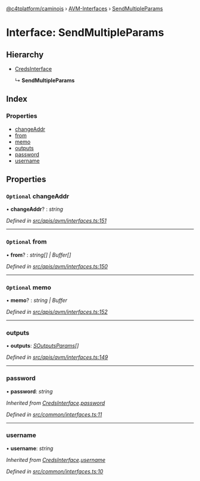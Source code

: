 [@c4tplatform/caminojs](../api.md) › [AVM-Interfaces](../modules/avm_interfaces.md) › [SendMultipleParams](avm_interfaces.sendmultipleparams.md)

# Interface: SendMultipleParams

## Hierarchy

* [CredsInterface](common_interfaces.credsinterface.md)

  ↳ **SendMultipleParams**

## Index

### Properties

* [changeAddr](avm_interfaces.sendmultipleparams.md#optional-changeaddr)
* [from](avm_interfaces.sendmultipleparams.md#optional-from)
* [memo](avm_interfaces.sendmultipleparams.md#optional-memo)
* [outputs](avm_interfaces.sendmultipleparams.md#outputs)
* [password](avm_interfaces.sendmultipleparams.md#password)
* [username](avm_interfaces.sendmultipleparams.md#username)

## Properties

### `Optional` changeAddr

• **changeAddr**? : *string*

*Defined in [src/apis/avm/interfaces.ts:151](https://github.com/chain4travel/caminojs/blob/ac57b5af/src/apis/avm/interfaces.ts#L151)*

___

### `Optional` from

• **from**? : *string[] | Buffer[]*

*Defined in [src/apis/avm/interfaces.ts:150](https://github.com/chain4travel/caminojs/blob/ac57b5af/src/apis/avm/interfaces.ts#L150)*

___

### `Optional` memo

• **memo**? : *string | Buffer*

*Defined in [src/apis/avm/interfaces.ts:152](https://github.com/chain4travel/caminojs/blob/ac57b5af/src/apis/avm/interfaces.ts#L152)*

___

###  outputs

• **outputs**: *[SOutputsParams](avm_interfaces.soutputsparams.md)[]*

*Defined in [src/apis/avm/interfaces.ts:149](https://github.com/chain4travel/caminojs/blob/ac57b5af/src/apis/avm/interfaces.ts#L149)*

___

###  password

• **password**: *string*

*Inherited from [CredsInterface](common_interfaces.credsinterface.md).[password](common_interfaces.credsinterface.md#password)*

*Defined in [src/common/interfaces.ts:11](https://github.com/chain4travel/caminojs/blob/ac57b5af/src/common/interfaces.ts#L11)*

___

###  username

• **username**: *string*

*Inherited from [CredsInterface](common_interfaces.credsinterface.md).[username](common_interfaces.credsinterface.md#username)*

*Defined in [src/common/interfaces.ts:10](https://github.com/chain4travel/caminojs/blob/ac57b5af/src/common/interfaces.ts#L10)*
